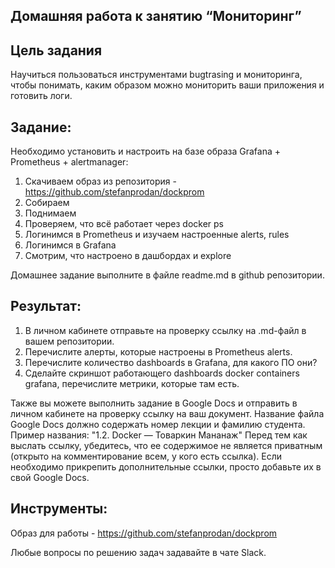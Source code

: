 ## Домашняя работа к занятию “Мониторинг”
## **Цель задания**

Научиться пользоваться инструментами bugtrasing и мониторинга, чтобы понимать, каким образом можно мониторить ваши приложения и готовить логи.

## **Задание**:

Необходимо установить и настроить на базе образа Grafana + Prometheus + alertmanager:
1. Скачиваем образ из репозитория - https://github.com/stefanprodan/dockprom
2. Собираем
3. Поднимаем
4. Проверяем, что всё работает через docker ps
5. Логинимся в Prometheus и изучаем настроенные alerts, rules
6. Логинимся в Grafana
7. Смотрим, что настроено в дашбордах и explore

Домашнее задание выполните в файле readme.md в github репозитории.

## **Результат**:
 
1.	В личном кабинете отправьте на проверку ссылку на .md-файл в вашем репозитории.
2.	Перечислите алерты, которые настроены в Prometheus alerts.
3.	Перечислите количество dashboards в Grafana, для какого ПО они?
4.	Сделайте скриншот работающего dashboards docker containers grafana, перечислите метрики, которые там есть.

Также вы можете выполнить задание в Google Docs и отправить в личном кабинете на проверку ссылку на ваш документ. Название файла Google Docs должно содержать номер лекции и фамилию студента. Пример названия: "1.2. Docker — Товаркин Мананаж" Перед тем как выслать ссылку, убедитесь, что ее содержимое не является приватным (открыто на комментирование всем, у кого есть ссылка). Если необходимо прикрепить дополнительные ссылки, просто добавьте их в свой Google Docs.

## **Инструменты**:

Образ для работы - https://github.com/stefanprodan/dockprom  

Любые вопросы по решению задач задавайте в чате Slack.
